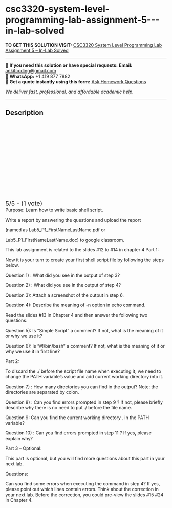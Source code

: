 # csc3320-system-level-programming-lab-assignment-5---in-lab-solved
**TO GET THIS SOLUTION VISIT:** [CSC3320 System Level Programming Lab Assignment 5 – In-Lab Solved](https://www.ankitcodinghub.com/product/csc3320-system-level-programming-lab-assignment-5-in-lab-solved/)


---

📩 **If you need this solution or have special requests:** **Email:** ankitcoding@gmail.com  
📱 **WhatsApp:** +1 419 877 7882  
📄 **Get a quote instantly using this form:** [Ask Homework Questions](https://www.ankitcodinghub.com/services/ask-homework-questions/)

*We deliver fast, professional, and affordable academic help.*

---

<h2>Description</h2>



<div class="kk-star-ratings kksr-auto kksr-align-center kksr-valign-top" data-payload="{&quot;align&quot;:&quot;center&quot;,&quot;id&quot;:&quot;114265&quot;,&quot;slug&quot;:&quot;default&quot;,&quot;valign&quot;:&quot;top&quot;,&quot;ignore&quot;:&quot;&quot;,&quot;reference&quot;:&quot;auto&quot;,&quot;class&quot;:&quot;&quot;,&quot;count&quot;:&quot;1&quot;,&quot;legendonly&quot;:&quot;&quot;,&quot;readonly&quot;:&quot;&quot;,&quot;score&quot;:&quot;5&quot;,&quot;starsonly&quot;:&quot;&quot;,&quot;best&quot;:&quot;5&quot;,&quot;gap&quot;:&quot;4&quot;,&quot;greet&quot;:&quot;Rate this product&quot;,&quot;legend&quot;:&quot;5\/5 - (1 vote)&quot;,&quot;size&quot;:&quot;24&quot;,&quot;title&quot;:&quot;CSC3320 System Level Programming Lab Assignment 5 - In-Lab Solved&quot;,&quot;width&quot;:&quot;138&quot;,&quot;_legend&quot;:&quot;{score}\/{best} - ({count} {votes})&quot;,&quot;font_factor&quot;:&quot;1.25&quot;}">

<div class="kksr-stars">

<div class="kksr-stars-inactive">
            <div class="kksr-star" data-star="1" style="padding-right: 4px">


<div class="kksr-icon" style="width: 24px; height: 24px;"></div>
        </div>
            <div class="kksr-star" data-star="2" style="padding-right: 4px">


<div class="kksr-icon" style="width: 24px; height: 24px;"></div>
        </div>
            <div class="kksr-star" data-star="3" style="padding-right: 4px">


<div class="kksr-icon" style="width: 24px; height: 24px;"></div>
        </div>
            <div class="kksr-star" data-star="4" style="padding-right: 4px">


<div class="kksr-icon" style="width: 24px; height: 24px;"></div>
        </div>
            <div class="kksr-star" data-star="5" style="padding-right: 4px">


<div class="kksr-icon" style="width: 24px; height: 24px;"></div>
        </div>
    </div>

<div class="kksr-stars-active" style="width: 138px;">
            <div class="kksr-star" style="padding-right: 4px">


<div class="kksr-icon" style="width: 24px; height: 24px;"></div>
        </div>
            <div class="kksr-star" style="padding-right: 4px">


<div class="kksr-icon" style="width: 24px; height: 24px;"></div>
        </div>
            <div class="kksr-star" style="padding-right: 4px">


<div class="kksr-icon" style="width: 24px; height: 24px;"></div>
        </div>
            <div class="kksr-star" style="padding-right: 4px">


<div class="kksr-icon" style="width: 24px; height: 24px;"></div>
        </div>
            <div class="kksr-star" style="padding-right: 4px">


<div class="kksr-icon" style="width: 24px; height: 24px;"></div>
        </div>
    </div>
</div>


<div class="kksr-legend" style="font-size: 19.2px;">
            5/5 - (1 vote)    </div>
    </div>
Purpose: Learn how to write basic shell script.

Write a report by answering the questions and upload the report

(named as Lab5_P1_FirstNameLastName.pdf or

Lab5_P1_FirstNameLastName.doc) to google classroom.

This lab assignment is related to the slides #12 to #14 in chapter 4 Part 1:

Now it is your turn to create your first shell script file by following the steps below.

Question 1) : What did you see in the output of step 3?

Question 2) : What did you see in the output of step 4?

Question 3): Attach a screenshot of the output in step 6.

Question 4): Describe the meaning of -n option in echo command.

Read the slides #13 in Chapter 4 and then answer the following two questions.

Question 5): Is “Simple Script” a comment? If not, what is the meaning of it or why we use it?

Question 6): Is “#!/bin/bash” a comment? If not, what is the meaning of it or why we use it in first line?

Part 2:

To discard the ./ before the script file name when executing it, we need to change the PATH variable’s value and add current working directory into it.

Question 7) : How many directories you can find in the output? Note: the directories are separated by colon.

Question 8) : Can you find errors prompted in step 9 ? If not, please briefly describe why there is no need to put ./ before the file name.

Question 9: Can you find the current working directory . in the PATH variable?

Question 10) : Can you find errors prompted in step 11 ? If yes, please explain why?

Part 3 – Optional:

This part is optional, but you will find more questions about this part in your next lab.

Questions:

Can you find some errors when executing the command in step 4? If yes, please point out which lines contain errors. Think about the correction in your next lab. Before the correction, you could pre-view the slides #15 #24 in Chapter 4.
